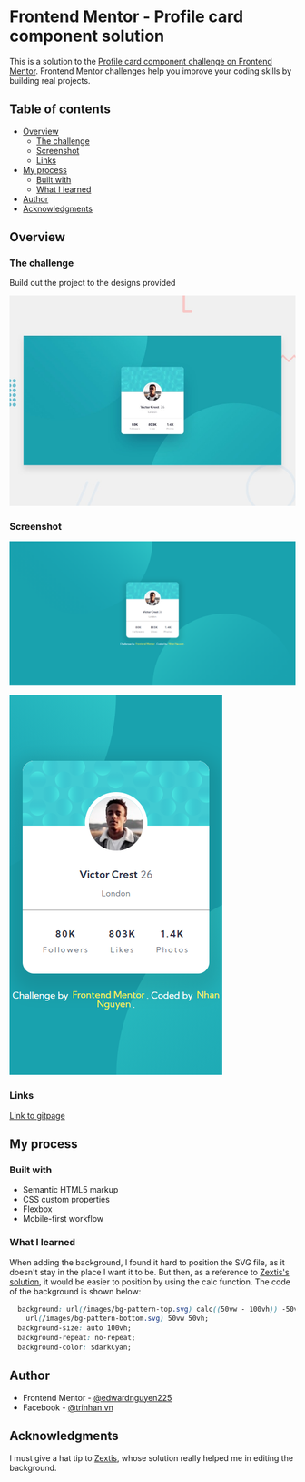 # Frontend Mentor - Profile card component solution

This is a solution to the [Profile card component challenge on Frontend Mentor](https://www.frontendmentor.io/challenges/profile-card-component-cfArpWshJ). Frontend Mentor challenges help you improve your coding skills by building real projects. 

## Table of contents

- [Overview](#overview)
  - [The challenge](#the-challenge)
  - [Screenshot](#screenshot)
  - [Links](#links)
- [My process](#my-process)
  - [Built with](#built-with)
  - [What I learned](#what-i-learned)
- [Author](#author)
- [Acknowledgments](#acknowledgments)

## Overview

### The challenge

Build out the project to the designs provided

![Desktop preview of the project](./design/desktop-preview.jpg)

### Screenshot

![Screen shot on desktop](./screenshots/screenshot-desktop.png)

![Screen shot on mobile](./screenshots/screenshot-iphone8.png)


### Links

[Link to gitpage](https://edwardnguyen225.github.io/front_end_mentor/profile-card-component-main/)

## My process

### Built with

- Semantic HTML5 markup
- CSS custom properties
- Flexbox
- Mobile-first workflow

### What I learned

When adding the background, I found it hard to position the SVG file, as it doesn't stay in the place I want it to be. But then, as a reference to [Zextis's solution](https://github.com/zextis/profile-card-component), it would be easier to position by using the calc function. The code of the background is shown below:

```css
  background: url(/images/bg-pattern-top.svg) calc((50vw - 100vh)) -50vh,
    url(/images/bg-pattern-bottom.svg) 50vw 50vh;
  background-size: auto 100vh;
  background-repeat: no-repeat;
  background-color: $darkCyan;
```

## Author

- Frontend Mentor - [@edwardnguyen225](https://www.frontendmentor.io/profile/edwardnguyen225)
- Facebook - [@trinhan.vn](https://www.facebook.com/trinhan.vn/)

## Acknowledgments

I must give a hat tip to [Zextis](https://github.com/zextis), whose solution really helped me in editing the background.
